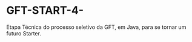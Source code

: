 # GFT-START-4-
Etapa Técnica do processo seletivo da GFT, em Java, para se tornar um futuro Starter.
